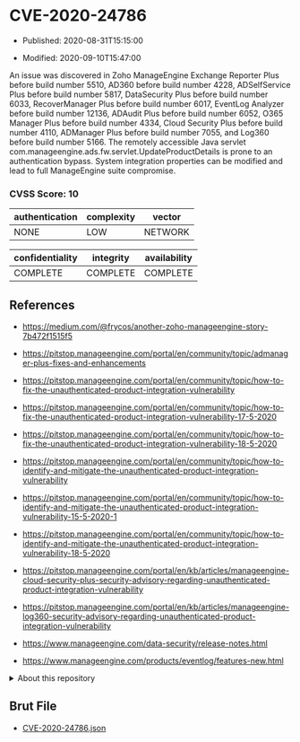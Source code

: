 # CVE-2020-24786

- Published: 2020-08-31T15:15:00

- Modified: 2020-09-10T15:47:00

An issue was discovered in Zoho ManageEngine Exchange Reporter Plus before build number 5510, AD360 before build number 4228, ADSelfService Plus before build number 5817, DataSecurity Plus before build number 6033, RecoverManager Plus before build number 6017, EventLog Analyzer before build number 12136, ADAudit Plus before build number 6052, O365 Manager Plus before build number 4334, Cloud Security Plus before build number 4110, ADManager Plus before build number 7055, and Log360 before build number 5166. The remotely accessible Java servlet com.manageengine.ads.fw.servlet.UpdateProductDetails is prone to an authentication bypass. System integration properties can be modified and lead to full ManageEngine suite compromise.

### CVSS Score: **10**

| authentication | complexity | vector |
| --- | --- | --- |
| NONE | LOW | NETWORK |

| confidentiality | integrity | availability |
| --- | --- | --- |
| COMPLETE | COMPLETE | COMPLETE |

## References

* https://medium.com/@frycos/another-zoho-manageengine-story-7b472f1515f5

* https://pitstop.manageengine.com/portal/en/community/topic/admanager-plus-fixes-and-enhancements

* https://pitstop.manageengine.com/portal/en/community/topic/how-to-fix-the-unauthenticated-product-integration-vulnerability

* https://pitstop.manageengine.com/portal/en/community/topic/how-to-fix-the-unauthenticated-product-integration-vulnerability-17-5-2020

* https://pitstop.manageengine.com/portal/en/community/topic/how-to-fix-the-unauthenticated-product-integration-vulnerability-18-5-2020

* https://pitstop.manageengine.com/portal/en/community/topic/how-to-identify-and-mitigate-the-unauthenticated-product-integration-vulnerability

* https://pitstop.manageengine.com/portal/en/community/topic/how-to-identify-and-mitigate-the-unauthenticated-product-integration-vulnerability-15-5-2020-1

* https://pitstop.manageengine.com/portal/en/community/topic/how-to-identify-and-mitigate-the-unauthenticated-product-integration-vulnerability-18-5-2020

* https://pitstop.manageengine.com/portal/en/kb/articles/manageengine-cloud-security-plus-security-advisory-regarding-unauthenticated-product-integration-vulnerability

* https://pitstop.manageengine.com/portal/en/kb/articles/manageengine-log360-security-advisory-regarding-unauthenticated-product-integration-vulnerability

* https://www.manageengine.com/data-security/release-notes.html

* https://www.manageengine.com/products/eventlog/features-new.html

<details>
<summary>About this repository</summary> 

  This repository is part of the project [Live Hack CVE](https://github.com/Live-Hack-CVE). Main website can be found [www.live-hack.org](https://www.live-hack.org) 
  
  Made by [Sn0wAlice](https://github.com/Sn0wAlice) for the people that care about security and need to have a feed of the latest CVEs. Hope you enjoy it, don't forget to star the repo and follow me on [Twitter](https://twitter.com/Sn0wAlice) and [Github](https://github.com/Sn0wAlice). And that is my [personnal website](https://www.alice-snow.me/)

  - [Home Page](https://github.com/Live-Hack-CVE)
  - [Framework](https://github.com/Live-Hack-CVE/cve-framework)
  - [CVE database](https://github.com/Live-Hack-CVE/full_database)
  - [Changelog](https://github.com/Live-Hack-CVE/Changelog)
</details>

## Brut File

* [CVE-2020-24786.json](https://raw.githubusercontent.com/Live-Hack-CVE/full_database/main/cves/2020/CVE-2020-24786.json)

